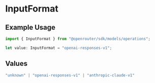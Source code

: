 # InputFormat

## Example Usage

```typescript
import { InputFormat } from "@openrouter/sdk/models/operations";

let value: InputFormat = "openai-responses-v1";
```

## Values

```typescript
"unknown" | "openai-responses-v1" | "anthropic-claude-v1"
```